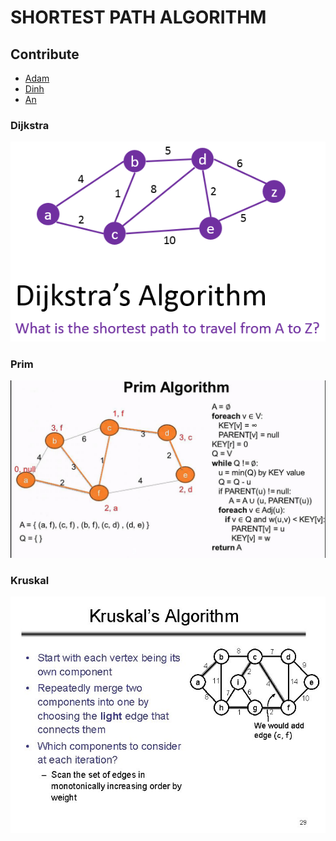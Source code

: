 # **SHORTEST PATH ALGORITHM**

## **Contribute**
- [Adam](https://github.com/duonggiakhanhb)
- [Dinh](https://github.com/tuiiitendinh)
- [An](https://github.com/an5220001)  

### Dijkstra 

![](/Images/readme/Dijkstra-Algorithm.png?raw=true "Dijkstra")

### Prim

![](/Images/readme/prim.jpg?raw=true "Prim")

### Kruskal

![](/Images/readme/kruskal.jpg?raw=true "Kruskal")
